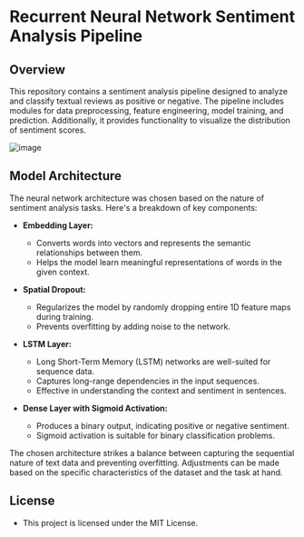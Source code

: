 # Recurrent Neural Network Sentiment Analysis Pipeline

## Overview

This repository contains a sentiment analysis pipeline designed to analyze and classify textual reviews as positive or negative. The pipeline includes modules for data preprocessing, feature engineering, model training, and prediction. Additionally, it provides functionality to visualize the distribution of sentiment scores.

![image](https://github.com/MinhQuan-Pham/customer_reviews_nlp_decoder/assets/65067055/bca6a022-b8bf-4609-bebc-08827636bab2)

## Model Architecture

The neural network architecture was chosen based on the nature of sentiment analysis tasks. Here's a breakdown of key components:

- **Embedding Layer:**
  - Converts words into vectors and represents the semantic relationships between them.
  - Helps the model learn meaningful representations of words in the given context.

- **Spatial Dropout:**
  - Regularizes the model by randomly dropping entire 1D feature maps during training.
  - Prevents overfitting by adding noise to the network.

- **LSTM Layer:**
  - Long Short-Term Memory (LSTM) networks are well-suited for sequence data.
  - Captures long-range dependencies in the input sequences.
  - Effective in understanding the context and sentiment in sentences.

- **Dense Layer with Sigmoid Activation:**
  - Produces a binary output, indicating positive or negative sentiment.
  - Sigmoid activation is suitable for binary classification problems.

The chosen architecture strikes a balance between capturing the sequential nature of text data and preventing overfitting. Adjustments can be made based on the specific characteristics of the dataset and the task at hand.

## License

- This project is licensed under the MIT License.
